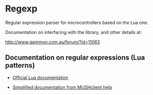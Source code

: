Regexp
======

Regular expression parser for microcontrollers based on the Lua one.

Documentation on interfacing with the library, and other details at:

http://www.gammon.com.au/forum/?id=11063

## Documentation on regular expressions (Lua patterns)

* [Official Lua documentation](http://www.lua.org/manual/5.2/manual.html#6.4.1)

* [Simplified documentation from MUSHclient help](http://www.gammon.com.au/scripts/doc.php?lua=string.find)
